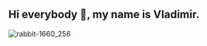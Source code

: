 ## Hi everybody 👋, my name is Vladimir.
![rabbit-1660_256](https://github.com/user-attachments/assets/dc3c1362-b977-45dc-a9ae-8e05718c4d2e)

<!--
**VladimirKomov/VladimirKomov** is a ✨ _special_ ✨ repository because its `README.md` (this file) appears on your GitHub profile.

Here are some ideas to get you started:

- 🔭 I’m currently working on ...
- 🌱 I’m currently learning ...
- 👯 I’m looking to collaborate on ...
- 🤔 I’m looking for help with ...
- 💬 Ask me about ...
- 📫 How to reach me: ...
- 😄 Pronouns: ...
- ⚡ Fun fact: ...
-->
